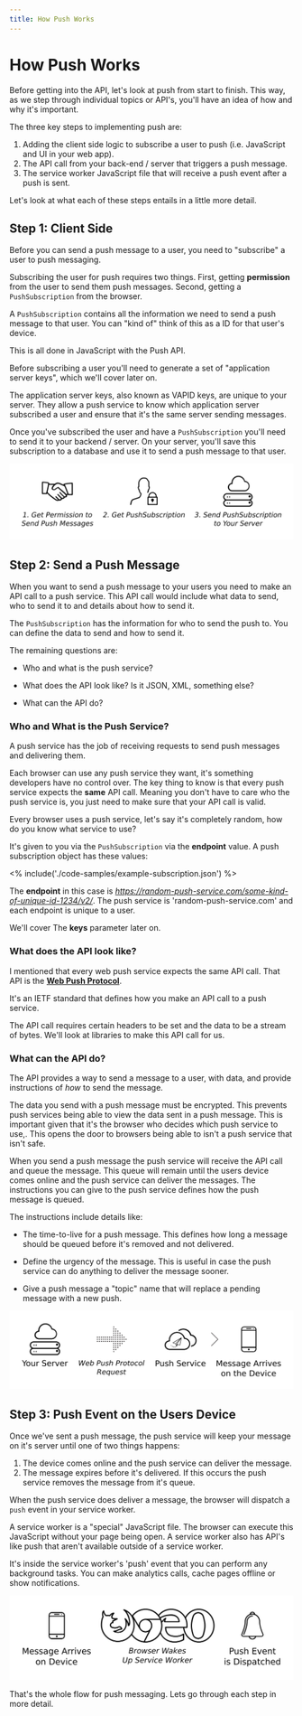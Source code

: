 ```yaml
---
title: How Push Works
---
```

# How Push Works

Before getting into the API, let's look at push from start to finish. This way, as we step through individual
topics or API's, you'll have an idea of how and why it's important.

The three key steps to implementing push are:

1. Adding the client side logic to subscribe a user to push (i.e. JavaScript and UI in your web app).
1. The API call from your back-end / server that triggers a push message.
1. The service worker JavaScript file that will receive a push event after a push is sent.

Let's look at what each of these steps entails in a little more detail.

## Step 1: Client Side

Before you can send a push message to a user, you need to "subscribe" a user to push messaging.

Subscribing the user for push requires two things. First, getting **permission** from the user to send them push messages. Second, getting a `PushSubscription` from the browser.

A `PushSubscription` contains all the information we need to send a push message to that user. You can "kind of" think of this as a ID for that user's device.

This is all done in JavaScript with the Push API.

Before subscribing a user you'll need to generate a set of
"application server keys", which we'll cover later on.

The application server keys, also known as VAPID keys, are unique to your server.  They allow a push service to know which application server subscribed a user and ensure that it's the same server sending messages.

Once you've subscribed the user and have a `PushSubscription` you'll need to send it to your backend / server.  On your server, you'll save this subscription to a database and use it to send a push message to that user.

![Make sure you send the PushSubscription to your backend.](/images/png-version/browser-to-server.png)

## Step 2: Send a Push Message

When you want to send a push message to your users you need to make an API call to a push service. This API call would include what data to send, who to send it to and details about how to send it.

The `PushSubscription` has the information for who to send the push to. You can define the data to send and how to send it.

The remaining questions are:

- Who and what is the push service?

- What does the API look like? Is it JSON, XML, something else?

- What can the API do?

### Who and What is the Push Service?

A push service has the job of receiving requests to send push messages and delivering them.

Each browser can use any push service they want, it's something developers have no control over. The key thing to know is that every push service expects the **same** API call. Meaning you don't have to care who the push service is, you just need to make sure that your API call is valid.

Every browser uses a push service, let's say it's completely random, how do you know what service to use?

It's given to you via the `PushSubscription` via the **endpoint** value. A push subscription object has these values:

<% include('./code-samples/example-subscription.json') %>

The **endpoint** in this case is *https://random-push-service.com/some-kind-of-unique-id-1234/v2/*. The push service is 'random-push-service.com' and each endpoint is unique to a user.

We'll cover The **keys** parameter later on.

### What does the API look like?

I mentioned that every web push service expects the same API call. That API is the [**Web Push Protocol**](https://tools.ietf.org/html/draft-ietf-webpush-protocol).

It's an IETF standard that defines how you make an API call to a push service.

The API call requires certain headers to be set and the data to be a stream of bytes. We'll look at libraries to make this API call for us.

### What can the API do?

The API provides a way to send a message to a user, with data, and provide instructions of *how* to send the message.

The data you send with a push message must be encrypted. This prevents push services being able to view the data sent in a push message. This is important given that it's the browser who decides which push service to use,. This opens the door to browsers being able to isn't a push service that isn't safe.

When you send a push message the push service will receive the API call and queue the message. This queue will remain until the users device comes online and the push service can deliver the messages. The instructions you can give to the push service defines how the push message is queued.

The instructions include details like:

- The time-to-live for a push message. This defines how long a message should be queued before it's removed and not delivered.

- Define the urgency of the message. This is useful in case the push service can do anything to deliver the message sooner.

- Give a push message a "topic" name that will replace a pending message with a new push.

![When your server wishes to send a push message, it makes a web push protocol request to a push service.](/images/png-version/server-to-push-service.png)

## Step 3: Push Event on the Users Device

Once we've sent a push message, the push service will keep your message on it's server until one of two things happens:

1. The device comes online and the push service can deliver the message.
1. The message expires before it's delivered. If this occurs the push service removes the message from it's queue.

When the push service does deliver a message, the browser will dispatch a `push` event in your service worker.

A service worker is a "special" JavaScript file. The browser can execute this JavaScript without your page being open. A service worker also has API's like push that aren't available outside of a service worker.

It's inside the service worker's 'push' event that you can perform any background tasks. You can make analytics calls, cache pages offline or show notifications.

![When a push message is sent from a push service to a users device, your service worker receives a push event.](/images/png-version/push-service-to-sw-event.png)

That's the whole flow for push messaging. Lets go through each step in more detail.
